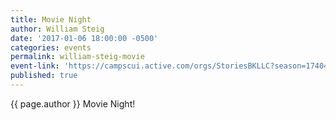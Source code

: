 ```yaml
---
title: Movie Night
author: William Steig
date: '2017-01-06 18:00:00 -0500'
categories: events
permalink: william-steig-movie
event-link: 'https://campscui.active.com/orgs/StoriesBKLLC?season=1740401&session=24004103'
published: true
---
```

{{ page.author }} Movie Night!

